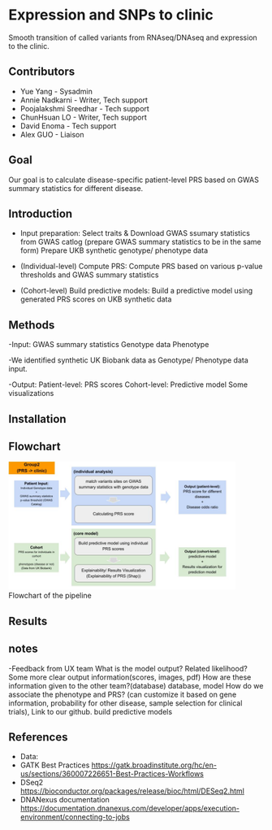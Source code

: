 # Expression and SNPs to clinic
Smooth transition of called variants from RNAseq/DNAseq and expression to the clinic. 

## Contributors 
- Yue Yang - Sysadmin 
- Annie Nadkarni - Writer, Tech support 
- Poojalakshmi Sreedhar - Tech support 
- ChunHsuan LO - Writer, Tech support 
- David Enoma - Tech support 
- Alex GUO - Liaison 

## Goal 
Our goal is to calculate disease-specific patient-level PRS based on GWAS summary statistics for different disease. 

## Introduction 
- Input preparation:
  Select traits & Download GWAS ssumary statistics from GWAS catlog (prepare GWAS summary statistics to be in the same form)
  Prepare UKB synthetic genotype/ phenotype data

- (Individual-level) Compute PRS:
	  Compute PRS based on various p-value thresholds and GWAS summary statistics

- (Cohort-level) Build predictive models:
    Build a predictive model using generated PRS scores on UKB synthetic data

## Methods
-Input:
  GWAS summary statistics
  Genotype data
  Phenotype

-We identified synthetic UK Biobank data as Genotype/ Phenotype data input.

-Output: 
  Patient-level: 
    PRS scores
  Cohort-level:
    Predictive model
    Some visualizations

## Installation 

## Flowchart
<img width="448" alt="flowchart" src="https://github.com/collaborativebioinformatics/PRS_reporting/raw/main/work_flowchart.jpg">
Flowchart of the pipeline

## Results 

## notes
-Feedback from UX team
  What is the model output?  Related likelihood? Some more clear output information(scores, images, pdf)
  How are these information given to the other team?(database) database, model
  How do we associate the phenotype and PRS? (can customize it based on gene information, probability for other disease, sample selection for clinical trials), Link to our github. build predictive models


## References 

- Data: 
- GATK Best Practices https://gatk.broadinstitute.org/hc/en-us/sections/360007226651-Best-Practices-Workflows 
- DSeq2 https://bioconductor.org/packages/release/bioc/html/DESeq2.html 
- DNANexus documentation https://documentation.dnanexus.com/developer/apps/execution-environment/connecting-to-jobs 

